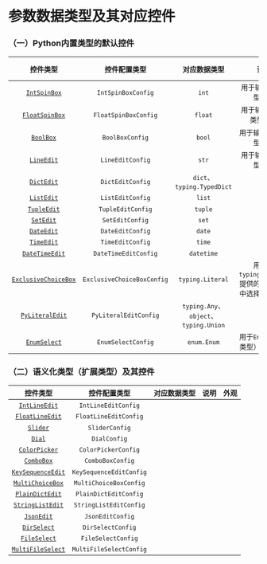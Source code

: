#  参数数据类型及其对应控件

### （一）Python内置类型的默认控件

|                  控件类型                  |        控件配置类型        |              对应数据类型              |                        说明                        |                   外观                    |
| :----------------------------------------: | :------------------------: | :------------------------------------: | :------------------------------------------------: | :---------------------------------------: |
|       [`IntSpinBox`](widgets/int.md)       |     `IntSpinBoxConfig`     |                 `int`                  |               用于输入`int`类型数据                |   ![intspin.png](../images/intspin.png)   |
|     [`FloatSpinBox`](widgets/float.md)     |    `FloatSpinBoxConfig`    |                `float`                 |              用于输入`float`类型数据               | ![floatspin.png](../images/floatspin.png) |
|        [`BoolBox`](widgets/bool.md)        |      `BoolBoxConfig`       |                 `bool`                 |               用于输入`bool`类型数据               |   ![boolbox.png](../images/boolbox.png)   |
|        [`LineEdit`](widgets/str.md)        |      `LineEditConfig`      |                 `str`                  |               用于输入`str`类型数据                |  ![lineedit.png](../images/lineedit.png)  |
|               [`DictEdit`]()               |      `DictEditConfig`      |       `dict`、`typing.TypedDict`       |                                                    |                                           |
|               [`ListEdit`]()               |      `ListEditConfig`      |                 `list`                 |                                                    |                                           |
|              [`TupleEdit`]()               |     `TupleEditConfig`      |                `tuple`                 |                                                    |                                           |
|               [`SetEdit`]()                |      `SetEditConfig`       |                 `set`                  |                                                    |                                           |
|       [`DateEdit`](widgets/date.md)        |      `DateEditConfig`      |                 `date`                 |                                                    |       ![](../images/date_edit.png)        |
|       [`TimeEdit`](widgets/time.md)        |      `TimeEditConfig`      |                 `time`                 |                                                    |       ![](../images/time_edit.png)        |
|   [`DateTimeEdit`](widgets/datetime.md)    |    `DateTimeEditConfig`    |               `datetime`               |                                                    |     ![](../images/datetime_edit.png)      |
| [`ExclusiveChoiceBox`](widgets/literal.md) | `ExclusiveChoiceBoxConfig` |            `typing.Literal`            | 用于从`typing.Literal`提供的一组选项中选择一个选项 |  ![](../images/exclusive_choice_box.png)  |
|            [`PyLiteralEdit`]()             |   `PyLiteralEditConfig`    | `typing.Any`、`object`、`typing.Union` |                                                    |                                           |
|      [`EnumSelect`](widgets/enum.md)       |     `EnumSelectConfig`     |              `enum.Enum`               |           用于`Enum`（枚举类型）值的输入           |       ![](../images/enumselect.png)       |

### （二）语义化类型（扩展类型）及其控件

|       控件类型        |      控件配置类型       | 对应数据类型 | 说明 | 外观 |
| :-------------------: | :---------------------: | :----------: | :--: | :--: |
|   [`IntLineEdit`]()   |   `IntLineEditConfig`   |              |      |      |
|  [`FloatLineEdit`]()  |  `FloatLineEditConfig`  |              |      |      |
|     [`Slider`]()      |     `SliderConfig`      |              |      |      |
|      [`Dial`]()       |      `DialConfig`       |              |      |      |
|   [`ColorPicker`]()   |   `ColorPickerConfig`   |              |      |      |
|    [`ComboBox`]()     |    `ComboBoxConfig`     |              |      |      |
| [`KeySequenceEdit`]() | `KeySequenceEditConfig` |              |      |      |
| [`MultiChoiceBox`]()  | `MultiChoiceBoxConfig`  |              |      |      |
|  [`PlainDictEdit`]()  |  `PlainDictEditConfig`  |              |      |      |
| [`StringListEdit`]()  | `StringListEditConfig`  |              |      |      |
|    [`JsonEdit`]()     |    `JsonEditConfig`     |              |      |      |
|    [`DirSelect`]()    |    `DirSelectConfig`    |              |      |      |
|   [`FileSelect`]()    |   `FileSelectConfig`    |              |      |      |
| [`MultiFileSelect`]() | `MultiFileSelectConfig` |              |      |      |

